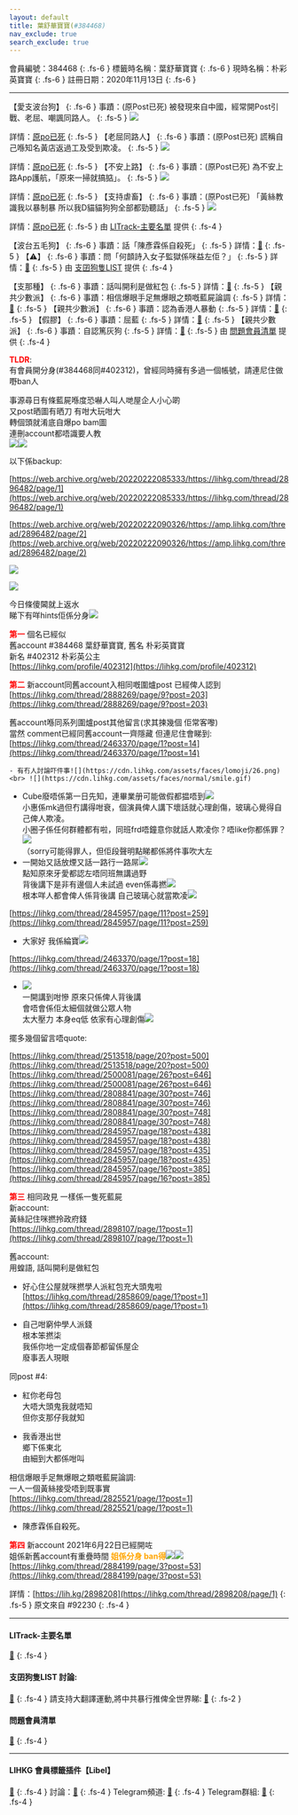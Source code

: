 ```yaml
---
layout: default
title: 葉舒華寶寶(#384468)
nav_exclude: true
search_exclude: true
---
```


會員編號：384468
{: .fs-6 }
標籤時名稱：葉舒華寶寶
{: .fs-6 }
現時名稱：朴彩英寶寶
{: .fs-6 }
註冊日期：2020年11月13日
{: .fs-6 }

---

<div class="code-example" markdown="1">

【愛支波台狗】
{: .fs-6 }
事蹟：(原Post已死) 被發現來自中國，經常開Post引戰、老屈、嘲諷同路人。
{: .fs-5 }
![](https://na.cx/i/DzC0cTG.jpg)


詳情：[原po已死](https://lih.kg/beAwHMV)
{: .fs-5 }
【老屈同路人】
{: .fs-6 }
事蹟：(原Post已死) 謊稱自己喺知名黃店返過工及受到欺凌。
{: .fs-5 }
![](https://na.cx/i/i5D6STc.jpg)


詳情：[原po已死](https://lih.kg/2885511)
{: .fs-5 }
【不安上路】
{: .fs-6 }
事蹟：(原Post已死) 為不安上路App護航，「原來一掃就搞掂」。
{: .fs-5 }
![](https://na.cx/i/D0duQBz.jpg)


詳情：[原po已死](https://lih.kg/2768460)
{: .fs-5 }
【支持虐畜】
{: .fs-6 }
事蹟：(原Post已死) 「黃絲教識我以暴制暴 所以我D貓貓狗狗全部都勁聽話」
{: .fs-5 }
![](https://na.cx/i/i4K58o8.jpg)



詳情：[原po已死](https://lih.kg/2837241)
{: .fs-5 }
由 [LITrack-主要名單](#litrack-主要名單) 提供
{: .fs-4 }

</div>
<div class="code-example" markdown="1">

【波台五毛狗】
{: .fs-6 }
事蹟：話「陳彥霖係自殺死」
{: .fs-5 }
詳情：[🔗](https://lih.kg/2825521)
{: .fs-5 }
【⚠️】
{: .fs-6 }
事蹟：問「何𩐳詩入女子監獄係咪益左佢？」
{: .fs-5 }
詳情：[🔗](https://lih.kg/2826639)
{: .fs-5 }
由 [支囝狗隻LIST](#支囝狗隻list-討論) 提供
{: .fs-4 }

</div>
<div class="code-example" markdown="1">

【支那種】
{: .fs-6 }
事蹟：話叫開利是做紅包
{: .fs-5 }
詳情：[🔗](https://lih.kg/igKkmT)
{: .fs-5 }
【親共少數派】
{: .fs-6 }
事蹟：相信爆眼手足無爆眼之類嘅藍屍論調
{: .fs-5 }
詳情：[🔗](https://lih.kg/2825521)
{: .fs-5 }
【親共少數派】
{: .fs-6 }
事蹟：認為香港人暴動
{: .fs-5 }
詳情：[🔗](https://lih.kg/bbAEpBV)
{: .fs-5 }
【假膠】
{: .fs-6 }
事蹟：屈藍
{: .fs-5 }
詳情：[🔗](https://lih.kg/bcOiupV)
{: .fs-5 }
【親共少數派】
{: .fs-6 }
事蹟：自認篤灰狗
{: .fs-5 }
詳情：[🔗](https://lih.kg/iiOzcT)
{: .fs-5 }
由 [問題會員清單](#問題會員清單) 提供
{: .fs-4 }

</div>
<div class="code-example" markdown="1">

<a style="color:red"><b>TLDR</b></a>: <br>有會員開分身(#384468同#402312)，曾經同時擁有多過一個帳號，請連尼住做嘢ban人


事源尋日有條藍屍喺度恐嚇人叫人哋屋企人小心啲<br>又post晒圖有晒刀 有咁大玩咁大<br>轉個頭就淆底自爆po bam圖 <br>連刪account都唔識要人教<br>![](https://cdn.lihkg.com/assets/faces/big/sosad.gif)![](https://cdn.lihkg.com/assets/faces/big/clown.gif)

以下係backup:
<div class="code-example" markdown="1">

[https://web.archive.org/web/20220222085333/https://lihkg.com/thread/2896482/page/1](https://web.archive.org/web/20220222085333/https://lihkg.com/thread/2896482/page/1)

[https://web.archive.org/web/20220222090326/https://amp.lihkg.com/thread/2896482/page/2](https://web.archive.org/web/20220222090326/https://amp.lihkg.com/thread/2896482/page/2)

![](https://snipboard.io/3AXKsn.jpg)

![](https://snipboard.io/UcigMx.jpg)

</div>

今日條傻閪就上返水<br>睇下有咩hints佢係分身![](https://cdn.lihkg.com/assets/faces/big/hehe.gif)



<a style="color:red"><b>第一</b></a> 個名已經似 <br>舊account #384468 葉舒華寶寶, 舊名 朴彩英寶寶<br>新名 #402312 朴彩英公主<br>[https://lihkg.com/profile/402312](https://lihkg.com/profile/402312)

<a style="color:red"><b>第二</b></a> 新account同舊account入相同嘅圍爐post 已經俾人認到<br>[https://lihkg.com/thread/2888269/page/9?post=203](https://lihkg.com/thread/2888269/page/9?post=203)


<div class="code-example" markdown="1">

舊account喺同系列圍爐post其他留言(求其揀幾個 佢常客嚟) <br>當然 comment已經同舊account一齊隱藏 但連尼住會睇到:<br>[https://lihkg.com/thread/2463370/page/1?post=14](https://lihkg.com/thread/2463370/page/1?post=14)

    - 有冇人討論吓件事![](https://cdn.lihkg.com/assets/faces/lomoji/26.png) <br> ![](https://cdn.lihkg.com/assets/faces/normal/smile.gif)
  - Cube廢唔係第一日先知，連畢業册可能做假都揾唔到![](https://cdn.lihkg.com/assets/faces/normal/sosad.gif)<br>小惠係mk過但冇講得咁衰，個演員俾人講下壞話就心理創傷，玻璃心覺得自己俾人欺凌。<br>小圈子係任何群體都有啦，同班frd唔鐘意你就話人欺凌你？唔like你都係罪？![](https://cdn.lihkg.com/assets/faces/lm2/silly.gif)<br>（sorry可能得罪人，但佢段聲明點睇都係將件事吹大左
- 一開始又話放煙又話一路行一路屌![](https://cdn.lihkg.com/assets/faces/pig/heard.gif)<br>點知原來牙愛都認左唔同班無講過野<br>背後講下是非有邊個人未試過 even係毒撚![](https://cdn.lihkg.com/assets/faces/normal/sosad.gif)<br>根本咩人都會俾人係背後講 自己玻璃心就當欺凌![](https://cdn.lihkg.com/assets/faces/pig/heard.gif)

</div>

<div class="code-example" markdown="1">

[https://lihkg.com/thread/2845957/page/11?post=259](https://lihkg.com/thread/2845957/page/11?post=259)

- 大家好 我係綸寶![](https://cdn.lihkg.com/assets/faces/tiger/hello.gif)

</div>

<div class="code-example" markdown="1">

[https://lihkg.com/thread/2463370/page/1?post=18](https://lihkg.com/thread/2463370/page/1?post=18)

- ![](https://p3.itc.cn/images01/20210304/a1d542c2c57548b790c24aacd3e66734.jpeg) <br> 一開講到咁慘 原來只係俾人背後講<br>會唔會係佢太細個就做公眾人物 <br>太大壓力 本身eq低 依家有心理創傷![](https://cdn.lihkg.com/assets/faces/pig/heard.gif)

</div>

擺多幾個留言唔quote:

[https://lihkg.com/thread/2513518/page/20?post=500](https://lihkg.com/thread/2513518/page/20?post=500)
[https://lihkg.com/thread/2500081/page/26?post=646](https://lihkg.com/thread/2500081/page/26?post=646)
[https://lihkg.com/thread/2808841/page/30?post=746](https://lihkg.com/thread/2808841/page/30?post=746)
[https://lihkg.com/thread/2808841/page/30?post=748](https://lihkg.com/thread/2808841/page/30?post=748)
[https://lihkg.com/thread/2845957/page/18?post=438](https://lihkg.com/thread/2845957/page/18?post=438)
[https://lihkg.com/thread/2845957/page/18?post=435](https://lihkg.com/thread/2845957/page/18?post=435)
[https://lihkg.com/thread/2845957/page/16?post=385](https://lihkg.com/thread/2845957/page/16?post=385)

<a style="color:red"><b>第三</b></a> 相同政見 一樣係一隻死藍屍<br>新account: <br>黃絲記住咪撚拎政府錢<br>[https://lihkg.com/thread/2898107/page/1?post=1](https://lihkg.com/thread/2898107/page/1?post=1)

舊account:<br>用蝗語, 話叫開利是做紅包

<div class="code-example" markdown="1">

- 好心住公屋就咪撚學人派紅包充大頭鬼啦<br>[https://lihkg.com/thread/2858609/page/1?post=1](https://lihkg.com/thread/2858609/page/1?post=1)

<div class="code-example" markdown="1">

- 自己咁窮仲學人派錢<br>根本笨撚柒<br>我係你地一定成個春節都留係屋企<br>廢事丟人現眼

</div>

同post #4:

<div class="code-example" markdown="1">

<div class="code-example" markdown="1">

- 紅你老母包<br>大唔大頭鬼我就唔知<br>但你支那仔我就知

</div>

- 我香港出世<br>鄉下係東北<br>由細到大都係咁叫

</div>

</div>

<div class="code-example" markdown="1">

相信爆眼手足無爆眼之類嘅藍屍論調:<br>一人一個黃絲接受唔到既事實<br>[https://lihkg.com/thread/2825521/page/1?post=1](https://lihkg.com/thread/2825521/page/1?post=1)

- 陳彥霖係自殺死。

</div>


<a style="color:red"><b>第四</b></a> 新account 2021年6月22日已經開咗<br>姐係新舊account有重疊時間 <a style="color:orange"><b>姐係分身 ban得</b></a>![](https://cdn.lihkg.com/assets/faces/big/sosad.gif)![](https://cdn.lihkg.com/assets/faces/normal/sosad.gif)<br>[https://lihkg.com/thread/2884199/page/3?post=53](https://lihkg.com/thread/2884199/page/3?post=53)


詳情：[https://lih.kg/2898208](https://lihkg.com/thread/2898208/page/1)
{: .fs-5 }
原文來自 #92230
{: .fs-4 }

</div>

---

#### LITrack-主要名單
[🔗](http://tiny.cc/LITrack_GS)
{: .fs-4 }
#### 支囝狗隻LIST 討論: 
[🔗](https://lih.kg/2908480)
{: .fs-4 }
請支持大翻譯運動,將中共暴行推俾全世界睇: [🔗](https://twitter.com/tgtm_official)
{: .fs-2 }
#### 問題會員清單
[🔗](https://github.com/V4KFDgEw8T/rccnmlhnzv)
{: .fs-4 }

---

#### LIHKG 會員標籤插件【Libel】
[🔗](https://kitce.github.io/libel)
{: .fs-4 }
討論：[🔗](https://lih.kg/2841778)
{: .fs-4 }
Telegram頻道: [🔗](https://t.me/LibelOfficialChannel)
{: .fs-4 }
Telegram群組: [🔗](https://t.me/LibelOfficialGroup)
{: .fs-4 }
